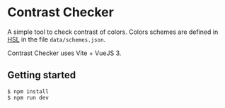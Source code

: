 # Contrast Checker

A simple tool to check contrast of colors. Colors schemes are defined in
[HSL](https://en.wikipedia.org/wiki/HSL_and_HSV) in the file `data/schemes.json`.

Contrast Checker uses Vite + VueJS 3.

## Getting started

```console
$ npm install
$ npm run dev
```
